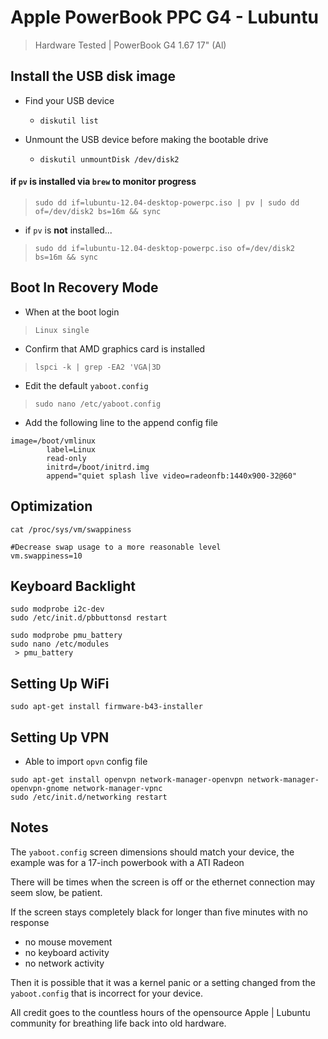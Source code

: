 # Apple PowerBook PPC G4 - Lubuntu #
 > Hardware Tested | PowerBook G4 1.67 17" (Al)

## Install the USB disk image ##

 - Find your USB device
	- ``diskutil list``

 - Unmount the USB device before making the bootable drive
 	- ```diskutil unmountDisk /dev/disk2```

#### if ``pv`` is installed via ``brew`` to monitor progress ####

 > ```sudo dd if=lubuntu-12.04-desktop-powerpc.iso | pv | sudo dd of=/dev/disk2 bs=16m && sync```
 
 - if ``pv`` is __not__ installed...

 > ``sudo dd if=lubuntu-12.04-desktop-powerpc.iso of=/dev/disk2 bs=16m && sync``

## Boot In Recovery Mode ##

 - When at the boot login
 
 > ``Linux single``

 - Confirm that AMD graphics card is installed

 > ``lspci -k | grep -EA2 'VGA|3D``

 - Edit the default ``yaboot.config``

 > ``sudo nano /etc/yaboot.config``

 - Add the following line to the append config file

```
image=/boot/vmlinux
        label=Linux
        read-only
        initrd=/boot/initrd.img
        append="quiet splash live video=radeonfb:1440x900-32@60"
```

## Optimization ##


``cat /proc/sys/vm/swappiness``
```
#Decrease swap usage to a more reasonable level
vm.swappiness=10
```


## Keyboard Backlight ##

```
sudo modprobe i2c-dev
sudo /etc/init.d/pbbuttonsd restart
```

```
sudo modprobe pmu_battery
sudo nano /etc/modules
 > pmu_battery
```

## Setting Up WiFi ##

```
sudo apt-get install firmware-b43-installer
```


## Setting Up VPN ##

 - Able to import `opvn` config file

```
sudo apt-get install openvpn network-manager-openvpn network-manager-openvpn-gnome network-manager-vpnc
sudo /etc/init.d/networking restart
```



## Notes ##

The ``yaboot.config`` screen dimensions should match your device, the example was for a 17-inch powerbook with a ATI Radeon


There will be times when the screen is off or the ethernet connection may seem slow, be patient.

If the screen stays completely black for longer than five minutes with no response

 - no mouse movement
 - no keyboard activity
 - no network activity

Then it is possible that it was a kernel panic or a setting changed from the ``yaboot.config`` that is incorrect for your device.

All credit goes to the countless hours of the opensource Apple | Lubuntu community for breathing life back into old hardware.
